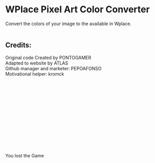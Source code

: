 <h1>WPlace Pixel Art Color Converter</h1>
<div>
  Convert the colors of your image to the available in Wplace.
</div>
<br>
<h2>Credits:</h2>
<div>
  Original code Created by PONTOGAMER
  <br>
  Adapted to website by ATLAS
  <br>
  Github manager and marketer: PEPOAFONSO
  <br>
  Motivational helper: kromck
</div>
  <br>  <br>  <br>  <br>  <br>  <br>  <br>  <br>  <br>  <br>  <br>  <br>  <br>  <br>
You lost the Game